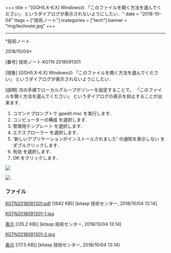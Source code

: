 ﻿+++
title = "[GGH5.X-6.X] Windowsの 「このファイルを開く方法を選んでください」 というダイアログが表示されないようにしたい．"
date = "2018-10-04"
ttags = ["技術ノート"]
tcategories = ["tech"]
banner = "img/technote.jpg"
+++

-----------------------------------------------------------------------------------------------------------------------------

*技術ノート

2018/10/04*


[番号]
技術ノート KGTN 2018091301

[現象]
[GGH5.X-6.X] Windowsの 「このファイルを開く方法を選んでください」
というダイアログが表示されないようにしたい．

[説明]
次の手順でローカルグループポリシーを設定することで，
「このファイルを開く方法を選んでください」
というダイアログの表示を抑止することが出来ます．

1. コマンドプロンプトで gpedit.msc を実行します．
2. コンピューターの構成 を選択します．
3. 管理用テンプレート を選択します．
4. エクスプローラー を選択します．
5. '新しいアプリケーションがインストールされました' の通知を表示しない
をダブルクリックします．
6. 有効 を選択します．
7. OK をクリックします．

![](http://techreport.kitasp.net/attachments/download/4161/KGTN2018091301-1.jpg)

![](http://techreport.kitasp.net/attachments/download/4162/KGTN2018091301-2.jpg)


### ファイル

 
 


[KGTN2018091301.pdf](http://techreport.kitasp.net/attachments/download/4160/KGTN2018091301.pdf)
 [(642 KB)] [kitasp 技術センター, 2018/10/04
13:14]

[KGTN2018091301-1.jpg](http://techreport.kitasp.net/attachments/download/4161/KGTN2018091301-1.jpg)

[表示](http://techreport.kitasp.net/attachments/4161/KGTN2018091301-1.jpg "表示")
 [(35.2 KB)] [kitasp 技術センター, 2018/10/04
13:14]

[KGTN2018091301-2.jpg](http://techreport.kitasp.net/attachments/download/4162/KGTN2018091301-2.jpg)

[表示](http://techreport.kitasp.net/attachments/4162/KGTN2018091301-2.jpg "表示")
 [(17.5 KB)] [kitasp 技術センター, 2018/10/04
13:14]


 


 

